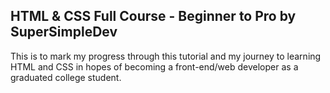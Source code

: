 HTML & CSS Full Course - Beginner to Pro
by SuperSimpleDev
----------------------------------
This is to mark my progress through
this tutorial and my journey to learning
HTML and CSS in hopes of becoming a front-end/web
developer as a graduated college student.
